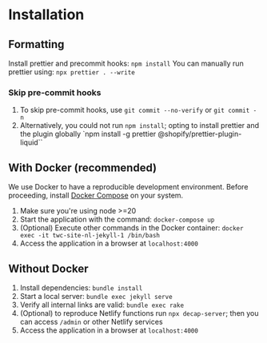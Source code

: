 # Installation

## Formatting

Install prettier and precommit hooks: `npm install`
You can manually run prettier using: `npx prettier . --write`

### Skip pre-commit hooks

1. To skip pre-commit hooks, use `git commit --no-verify` or `git commit -n`
1. Alternatively, you could not run `npm install`; opting to install prettier and the plugin globally `npm install -g prettier @shopify/prettier-plugin-liquid``

## With Docker (recommended)

We use Docker to have a reproducible development environment.
Before proceeding, install [Docker Compose](https://docs.docker.com/compose/install/) on your system.

1. Make sure you're using node >=20
1. Start the application with the command: `docker-compose up`
1. (Optional) Execute other commands in the Docker container: `docker exec -it twc-site-nl-jekyll-1 /bin/bash`
1. Access the application in a browser at `localhost:4000`

## Without Docker

1. Install dependencies: `bundle install`
1. Start a local server: `bundle exec jekyll serve`
1. Verify all internal links are valid: `bundle exec rake`
1. (Optional) to reproduce Netlify functions run `npx decap-server`; then you can access `/admin` or other Netlify services
1. Access the application in a browser at `localhost:4000`

